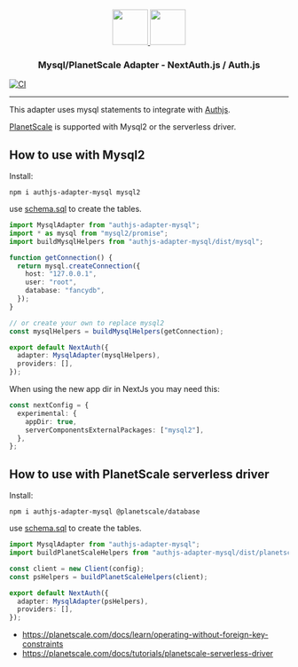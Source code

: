 <p align="center">
  <br/>
  <a href="https://authjs.dev" target="_blank">
    <img height="64px" src="https://authjs.dev/img/logo/logo-sm.png" />
  </a>
  <a href="https://github.com/sidorares/node-mysql2#readme" target="_blank">
    <img height="64px" src="https://www.mysql.com/common/logos/logo-mysql-170x115.png"/>
  </a>
  <h3 align="center"><b>Mysql/PlanetScale Adapter</b> - NextAuth.js / Auth.js</a></h3>
</p>

[![CI](https://github.com/roelandmoors/authjs-adapter-mysql/actions/workflows/test.yml/badge.svg)](https://github.com/roelandmoors/authjs-adapter-mysql/actions/workflows/test.yml)

---

This adapter uses mysql statements to integrate with [Authjs](https://authjs.dev/).

[PlanetScale](https://planetscale.com/) is supported with Mysql2 or the serverless driver.

## How to use with Mysql2

Install:

```
npm i authjs-adapter-mysql mysql2
```

use [schema.sql](schema.sql) to create the tables.

```ts
import MysqlAdapter from "authjs-adapter-mysql";
import * as mysql from "mysql2/promise";
import buildMysqlHelpers from "authjs-adapter-mysql/dist/mysql";

function getConnection() {
  return mysql.createConnection({
    host: "127.0.0.1",
    user: "root",
    database: "fancydb",
  });
}

// or create your own to replace mysql2
const mysqlHelpers = buildMysqlHelpers(getConnection);

export default NextAuth({
  adapter: MysqlAdapter(mysqlHelpers),
  providers: [],
});
```

When using the new app dir in NextJs you may need this:

```ts
const nextConfig = {
  experimental: {
    appDir: true,
    serverComponentsExternalPackages: ["mysql2"],
  },
};
```

## How to use with PlanetScale serverless driver

Install:

```
npm i authjs-adapter-mysql @planetscale/database
```

use [schema.sql](schema.sql) to create the tables.

```ts
import MysqlAdapter from "authjs-adapter-mysql";
import buildPlanetScaleHelpers from "authjs-adapter-mysql/dist/planetscale";

const client = new Client(config);
const psHelpers = buildPlanetScaleHelpers(client);

export default NextAuth({
  adapter: MysqlAdapter(psHelpers),
  providers: [],
});
```

- https://planetscale.com/docs/learn/operating-without-foreign-key-constraints
- https://planetscale.com/docs/tutorials/planetscale-serverless-driver
